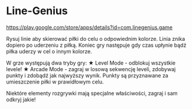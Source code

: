 # Line-Genius
https://play.google.com/store/apps/details?id=com.linegenius.game

Rysuj linie aby skierować piłki do celu o odpowiednim kolorze. Linia znika dopiero po uderzeniu z piłką. Koniec gry następuje gdy czas upłynie bądź piłka uderzy w cel o innym kolorze.

W grze występują dwa tryby gry:
★ Level Mode - odblokuj wszystkie levele!
★ Arcade Mode - zagraj w losową sekwencję leveli, zdobywaj punkty i zdobądź jak najwyższy wynik. Punkty są przyznawane za umieszczenie piłki w prawidłowym celu.

Niektóre elementy rozgrywki mają specjalne właściwości, zagraj i sam odkryj jakie!
